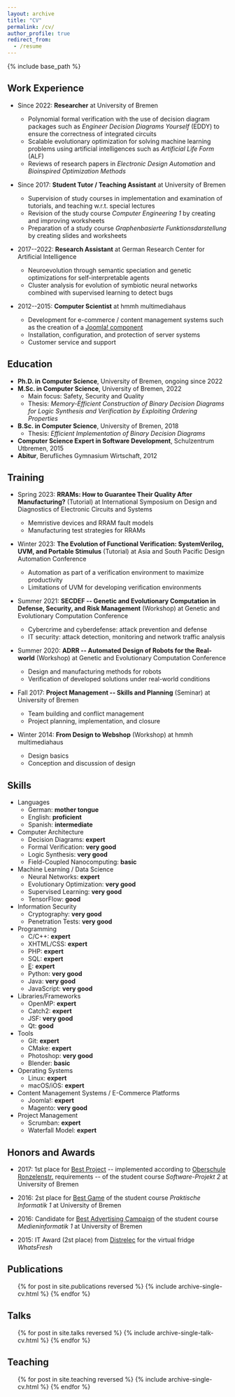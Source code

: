 ```yaml
---
layout: archive
title: "CV"
permalink: /cv/
author_profile: true
redirect_from:
  - /resume
---
```


{% include base_path %}

## Work Experience

* Since 2022: **Researcher** at University of Bremen
    * Polynomial formal verification with the use of decision diagram packages such as *Engineer Decision Diagrams Yourself* (EDDY) to ensure the correctness of integrated circuits
    * Scalable evolutionary optimization for solving machine learning problems using artificial intelligences such as *Artificial Life Form* (ALF)
    * Reviews of research papers in *Electronic Design Automation* and *Bioinspired Optimization Methods*

* Since 2017: **Student Tutor / Teaching Assistant** at University of Bremen
    * Supervision of study courses in implementation and examination of tutorials, and teaching w.r.t. special lectures
    * Revision of the study course *Computer Engineering 1* by creating and improving worksheets
    * Preparation of a study course *Graphenbasierte Funktionsdarstellung* by creating slides and worksheets

* 2017--2022: **Research Assistant** at German Research Center for Artificial Intelligence
    * Neuroevolution through semantic speciation and genetic optimizations for self-interpretable agents
    * Cluster analysis for evolution of symbiotic neural networks combined with supervised learning to detect bugs

* 2012--2015: **Computer Scientist** at hmmh multimediahaus
    * Development for e-commerce / content management systems such as the creation of a [Joomla! component](https://github.com/runekrauss/exif-worker)
    * Installation, configuration, and protection of server systems
    * Customer service and support

## Education

* **Ph.D. in Computer Science**, University of Bremen, ongoing since 2022
* **M.Sc. in Computer Science**, University of Bremen, 2022
    * Main focus: Safety, Security and Quality
    * Thesis: *Memory-Efficient Construction of Binary Decision Diagrams for Logic Synthesis and Verification by Exploiting Ordering Properties*
* **B.Sc. in Computer Science**, University of Bremen, 2018
    * Thesis: *Efficient Implementation of Binary Decision Diagrams*
* **Computer Science Expert in Software Development**, Schulzentrum Utbremen, 2015
* **Abitur**, Berufliches Gymnasium Wirtschaft, 2012

## Training

* Spring 2023: **RRAMs: How to Guarantee Their Quality After Manufacturing?** (Tutorial) at International Symposium on Design and Diagnostics of Electronic Circuits and Systems
    * Memristive devices and RRAM fault models
    * Manufacturing test strategies for RRAMs

* Winter 2023: **The Evolution of Functional Verification: SystemVerilog, UVM, and Portable Stimulus** (Tutorial) at Asia and South Pacific Design Automation Conference
    * Automation as part of a verification environment to maximize productivity
    * Limitations of UVM for developing verification environments

* Summer 2021: **SECDEF -- Genetic and Evolutionary Computation in Defense, Security, and Risk Management** (Workshop) at Genetic and Evolutionary Computation Conference
    * Cybercrime and cyberdefense: attack prevention and defense
    * IT security: attack detection, monitoring and network traffic analysis

* Summer 2020: **ADRR -- Automated Design of Robots for the Real-world** (Workshop) at Genetic and Evolutionary Computation Conference
    * Design and manufacturing methods for robots
    * Verification of developed solutions under real-world conditions

* Fall 2017: **Project Management -- Skills and Planning** (Seminar) at University of Bremen
    * Team building and conflict management
    * Project planning, implementation, and closure

* Winter 2014: **From Design to Webshop** (Workshop) at hmmh multimediahaus
    * Design basics
    * Conception and discussion of design

## Skills

* Languages
    * German: **mother tongue**
    * English: **proficient**
    * Spanish: **intermediate**
* Computer Architecture
    * Decision Diagrams: **expert**
    * Formal Verification: **very good**
    * Logic Synthesis: **very good**
    * Field-Coupled Nanocomputing: **basic**
* Machine Learning / Data Science
    * Neural Networks: **expert**
    * Evolutionary Optimization: **very good**
    * Supervised Learning: **very good**
    * TensorFlow: **good**
* Information Security
    * Cryptography: **very good**
    * Penetration Tests: **very good**
* Programming
    * C/C++: **expert**
    * XHTML/CSS: **expert**
    * PHP: **expert**
    * SQL: **expert**
    * [E](https://github.com/runekrauss/e-compiler): **expert**
    * Python: **very good**
    * Java: **very good**
    * JavaScript: **very good**
* Libraries/Frameworks
    * OpenMP: **expert**
    * Catch2: **expert**
    * JSF: **very good**
    * Qt: **good**
* Tools
    * Git: **expert**
    * CMake: **expert**
    * Photoshop: **very good**
    * Blender: **basic**
* Operating Systems
    * Linux: **expert**
    * macOS/iOS: **expert**
* Content Management Systems / E-Commerce Platforms
    * Joomla!: **expert**
    * Magento: **very good**
* Project Management
    * Scrumban: **expert**
    * Waterfall Model: **expert**

## Honors and Awards

* 2017: 1st place for [Best Project](https://github.com/runekrauss/gradelog) -- implemented according to [Oberschule Ronzelenstr.](https://ronzelen.schule.bremen.de/) requirements -- of the student course *Software-Projekt 2* at University of Bremen

* 2016: 2st place for [Best Game](https://github.com/runekrauss/carrots-hunting) of the student course *Praktische Informatik 1* at University of Bremen

* 2016: Candidate for [Best Advertising Campaign](http://mi-kampagnen.informatik.uni-bremen.de/2015/Tutorium11Gruppe01/) of the student course *Medieninformatik 1* at University of Bremen

* 2015: IT Award (2st place) from [Distrelec](https://distrelec.de) for the virtual fridge *WhatsFresh*

## Publications

  <ul>{% for post in site.publications reversed %}
    {% include archive-single-cv.html %}
  {% endfor %}</ul>

## Talks

  <ul>{% for post in site.talks reversed %}
    {% include archive-single-talk-cv.html %}
  {% endfor %}</ul>

## Teaching

  <ul>{% for post in site.teaching reversed %}
    {% include archive-single-cv.html %}
  {% endfor %}</ul>
